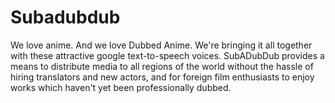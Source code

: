 # Subadubdub
We love anime. And we love Dubbed Anime. We're bringing it all together with these attractive google text-to-speech voices. SubADubDub provides a means to distribute media to all regions of the world without the hassle of hiring translators and new actors, and for foreign film enthusiasts to enjoy works which haven't yet been professionally dubbed. 
